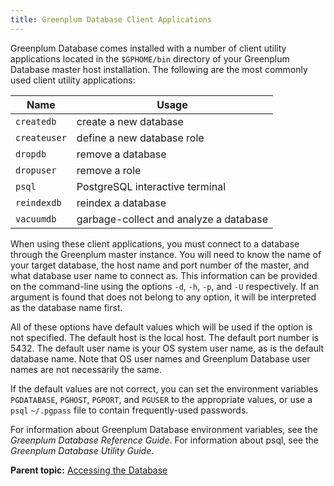 ```yaml
---
title: Greenplum Database Client Applications 
---
```


Greenplum Database comes installed with a number of client utility applications located in the `$GPHOME/bin` directory of your Greenplum Database master host installation. The following are the most commonly used client utility applications:

|Name|Usage|
|----|-----|
|`createdb`|create a new database|
|`createuser`|define a new database role|
|`dropdb`|remove a database|
|`dropuser`|remove a role|
|`psql`|PostgreSQL interactive terminal|
|`reindexdb`|reindex a database|
|`vacuumdb`|garbage-collect and analyze a database|

When using these client applications, you must connect to a database through the Greenplum master instance. You will need to know the name of your target database, the host name and port number of the master, and what database user name to connect as. This information can be provided on the command-line using the options `-d`, `-h`, `-p`, and `-U` respectively. If an argument is found that does not belong to any option, it will be interpreted as the database name first.

All of these options have default values which will be used if the option is not specified. The default host is the local host. The default port number is 5432. The default user name is your OS system user name, as is the default database name. Note that OS user names and Greenplum Database user names are not necessarily the same.

If the default values are not correct, you can set the environment variables `PGDATABASE`, `PGHOST`, `PGPORT`, and `PGUSER` to the appropriate values, or use a `psql` `~/.pgpass` file to contain frequently-used passwords.

For information about Greenplum Database environment variables, see the *Greenplum Database Reference Guide*. For information about psql, see the *Greenplum Database Utility Guide*.

**Parent topic:** [Accessing the Database](../../access_db/topics/g-accessing-the-database.html)

